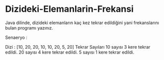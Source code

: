 # Dizideki-Elemanlarin-Frekansi
Java dilinde, dizideki elemanların kaç kez tekrar edildiğini yani frekanslarını bulan programı yazınız.

Senaeryo :

Dizi : [10, 20, 20, 10, 10, 20, 5, 20]
Tekrar Sayıları
10 sayısı 3 kere tekrar edildi.
20 sayısı 4 kere tekrar edildi.
5 sayısı 1 kere tekrar edildi.
